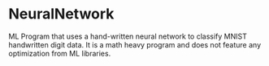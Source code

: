# NeuralNetwork
ML Program that uses a hand-written neural network to classify MNIST handwritten digit data.
It is a math heavy program and does not feature any optimization from ML libraries.

